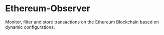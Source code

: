 # Ethereum-Observer
Monitor, filter and store transactions on the Ethereum Blockchain based on dynamic configurations.

